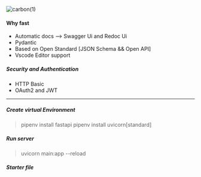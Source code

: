 ![carbon(1)](https://user-images.githubusercontent.com/70065792/160603106-a4fd7cc1-67a5-4d33-b68a-b4b46889e8f7.png)


#### Why fast

- Automatic docs --> Swagger Ui and Redoc Ui
- Pydantic
- Based on Open Standard [JSON Schema && Open API]
- Vscode Editor support

##### Security and Authentication

- HTTP Basic
- OAuth2 and JWT

---

##### Create virtual Environment

> pipenv install fastapi
> pipenv install uvicorn[standard]

##### Run server

> uvicorn main:app --reload

##### Starter file
